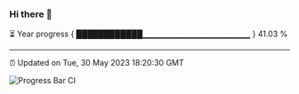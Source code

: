 ### Hi there 👋

⏳ Year progress { ████████████▁▁▁▁▁▁▁▁▁▁▁▁▁▁▁▁▁▁ } 41.03 %

---

⏰ Updated on Tue, 30 May 2023 18:20:30 GMT

![Progress Bar CI](https://github.com/JuvenileQ/Progress-Bar-CI/workflows/main/badge.svg)
